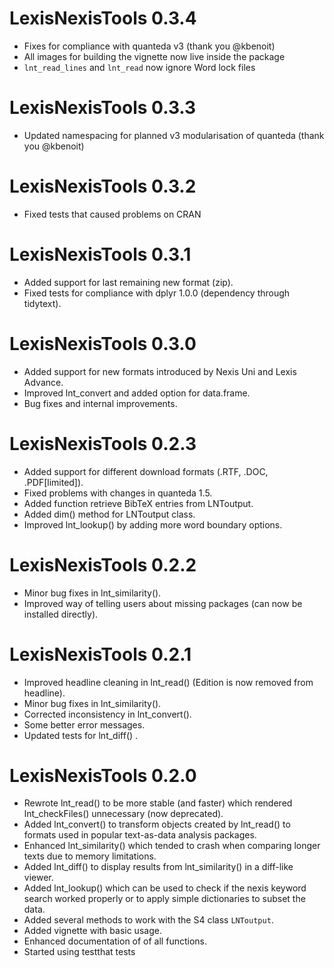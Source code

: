 # LexisNexisTools 0.3.4

* Fixes for compliance with quanteda v3 (thank you @kbenoit)
* All images for building the vignette now live inside the package
* `lnt_read_lines` and `lnt_read` now ignore Word lock files

# LexisNexisTools 0.3.3

* Updated namespacing for planned v3 modularisation of quanteda (thank you @kbenoit)

# LexisNexisTools 0.3.2

* Fixed tests that caused problems on CRAN

# LexisNexisTools 0.3.1

* Added support for last remaining new format (zip).
* Fixed tests for compliance with dplyr 1.0.0 (dependency through tidytext).

# LexisNexisTools 0.3.0

* Added support for new formats introduced by Nexis Uni and Lexis Advance.
* Improved lnt_convert and added option for data.frame.
* Bug fixes and internal improvements.

# LexisNexisTools 0.2.3

* Added support for different download formats (.RTF, .DOC, .PDF[limited]).
* Fixed problems with changes in quanteda 1.5.
* Added function retrieve BibTeX entries from LNToutput.
* Added dim() method for LNToutput class.
* Improved lnt_lookup() by adding more word boundary options.

# LexisNexisTools 0.2.2

* Minor bug fixes in lnt_similarity().
* Improved way of telling users about missing packages (can now be installed directly).

# LexisNexisTools 0.2.1

* Improved headline cleaning in lnt_read() (Edition is now removed from headline).
* Minor bug fixes in lnt_similarity().
* Corrected inconsistency in lnt_convert().
* Some better error messages.
* Updated tests for lnt_diff() .

# LexisNexisTools 0.2.0

* Rewrote lnt_read() to be more stable (and faster) which rendered lnt_checkFiles() unnecessary (now deprecated).
* Added lnt_convert() to transform objects created by lnt_read() to formats used in popular text-as-data analysis packages.
* Enhanced lnt_similarity() which tended to crash when comparing longer texts due to memory limitations.
* Added lnt_diff() to display results from lnt_similarity() in a diff-like viewer.
* Added lnt_lookup() which can be used to check if the nexis keyword search worked properly or to apply simple dictionaries to subset the data.
* Added several methods to work with the S4 class `LNToutput`.
* Added vignette with basic usage.
* Enhanced documentation of of all functions.
* Started using testthat tests
